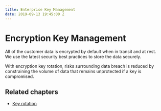 ```yaml
---
title: Enterprise Key Management
date: 2019-09-13 19:45:00 Z
---
```


# Encryption Key Management

All of the customer data is encrypted by default when in transit and at rest. We use the latest security best practices to store the data securely.

With encryption key rotation, risks surrounding data breach is reduced by constraining the volume of data that remains unprotected if a key is compromised.

## Related chapters

* [Key rotation](/security/data-protection/encryption-key-management/key-rotation.md)
